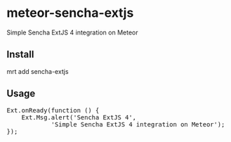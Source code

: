 meteor-sencha-extjs
===================

Simple Sencha ExtJS 4 integration on Meteor

Install
-------------------------

mrt add sencha-extjs

Usage
-------------------------

<pre>
Ext.onReady(function () {
	Ext.Msg.alert('Sencha ExtJS 4',
			'Simple Sencha ExtJS 4 integration on Meteor');
});
</pre>
